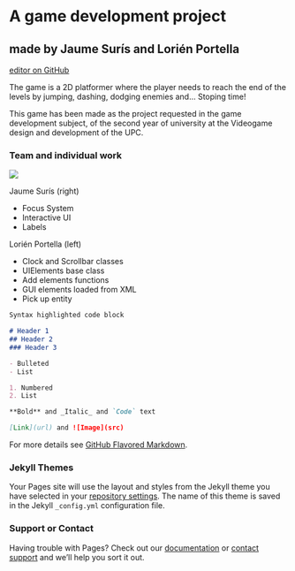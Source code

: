# A game development project

## made by Jaume Surís and Lorién Portella
 [editor on GitHub](https://github.com/AWDaM/GameDevelopmentAssignments/edit/master/index.md) 
 
The game is a  2D platformer where the player needs to reach the end of the levels by jumping, dashing, dodging enemies and... Stoping  time!

This game has been made as the project requested in the game development subject, of the second year of university at the Videogame design and development of the UPC.


### Team and individual work

![](https://imgur.com/NRWagrE.png)

Jaume Surís (right)
- Focus System
- Interactive UI
- Labels

Lorién Portella (left)
- Clock and Scrollbar classes
- UIElements base class
- Add elements functions
- GUI elements loaded from XML
- Pick up entity

```markdown
Syntax highlighted code block

# Header 1
## Header 2
### Header 3

- Bulleted
- List

1. Numbered
2. List

**Bold** and _Italic_ and `Code` text

[Link](url) and ![Image](src)
```

For more details see [GitHub Flavored Markdown](https://guides.github.com/features/mastering-markdown/).

### Jekyll Themes

Your Pages site will use the layout and styles from the Jekyll theme you have selected in your [repository settings](https://github.com/AWDaM/GameDevelopmentAssignments/settings). The name of this theme is saved in the Jekyll `_config.yml` configuration file.

### Support or Contact

Having trouble with Pages? Check out our [documentation](https://help.github.com/categories/github-pages-basics/) or [contact support](https://github.com/contact) and we’ll help you sort it out.
